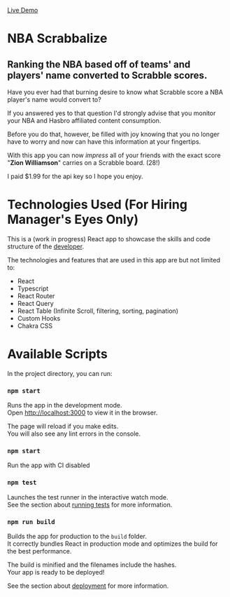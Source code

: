 [Live Demo](https://brandondorner.github.io/NBA-Scrabbalize)

# NBA Scrabbalize
## Ranking the NBA based off of teams' and players' name converted to Scrabble scores.

Have you ever had that burning desire to know what Scrabble score a NBA player's name would convert to?

If you answered yes to that question I'd strongly advise that you monitor your NBA and Hasbro affiliated content consumption.

Before you do that, however, be filled with joy knowing that you no longer have to worry and now can have this information at your fingertips.

With this app you can now _impress_ all of your friends with the exact score "**Zion Williamson**" carries on a Scrabble board. (28!)

I paid $1.99 for the api key so I hope you enjoy.

# Technologies Used (For Hiring Manager's Eyes Only)
This is a (work in progress) React app to showcase the skills and code structure of the [developer](https://github.com/brandondorner).

The technologies and features that are used in this app are but not limited to:
- React
- Typescript
- React Router
- React Query
- React Table (Infinite Scroll, filtering, sorting, pagination)
- Custom Hooks
- Chakra CSS

# Available Scripts

In the project directory, you can run:

### `npm start`

Runs the app in the development mode.\
Open [http://localhost:3000](http://localhost:3000) to view it in the browser.

The page will reload if you make edits.\
You will also see any lint errors in the console.

### `npm start`
Run the app with CI disabled

### `npm test`

Launches the test runner in the interactive watch mode.\
See the section about [running tests](https://facebook.github.io/create-react-app/docs/running-tests) for more information.

### `npm run build`

Builds the app for production to the `build` folder.\
It correctly bundles React in production mode and optimizes the build for the best performance.

The build is minified and the filenames include the hashes.\
Your app is ready to be deployed!

See the section about [deployment](https://facebook.github.io/create-react-app/docs/deployment) for more information.
